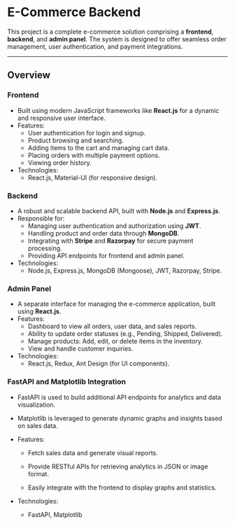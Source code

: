 # E-Commerce Backend

This project is a complete e-commerce solution comprising a **frontend**, **backend**, and **admin panel**. The system is designed to offer seamless order management, user authentication, and payment integrations.

* * *

## Overview

### **Frontend**

-   Built using modern JavaScript frameworks like **React.js** for a dynamic and responsive user interface.
-   Features:
    -   User authentication for login and signup.
    -   Product browsing and searching.
    -   Adding items to the cart and managing cart data.
    -   Placing orders with multiple payment options.
    -   Viewing order history.
-   Technologies:
    -   React.js,  Material-UI (for responsive design).

### **Backend**

-   A robust and scalable backend API, built with **Node.js** and **Express.js**.
-   Responsible for:
    -   Managing user authentication and authorization using **JWT**.
    -   Handling product and order data through **MongoDB**.
    -   Integrating with **Stripe** and **Razorpay** for secure payment processing.
    -   Providing API endpoints for frontend and admin panel.
-   Technologies:
    -   Node.js, Express.js, MongoDB (Mongoose), JWT, Razorpay, Stripe.

### **Admin Panel**

-   A separate interface for managing the e-commerce application, built using **React.js**.
-   Features:
    -   Dashboard to view all orders, user data, and sales reports.
    -   Ability to update order statuses (e.g., Pending, Shipped, Delivered).
    -   Manage products: Add, edit, or delete items in the inventory.
    -   View and handle customer inquiries.
-   Technologies:
    -   React.js, Redux, Ant Design (for UI components).


### **FastAPI and Matplotlib Integration**

- FastAPI is used to build additional API endpoints for analytics and data visualization.

- Matplotlib is leveraged to generate dynamic graphs and insights based on sales data.

- Features:

    - Fetch sales data and generate visual reports.

    - Provide RESTful APIs for retrieving analytics in JSON or image format.

    - Easily integrate with the frontend to display graphs and statistics.

- Technologies:

    - FastAPI, Matplotlib